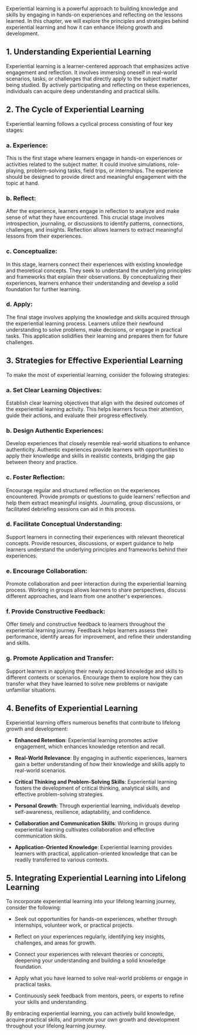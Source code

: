 
Experiential learning is a powerful approach to building knowledge and skills by engaging in hands-on experiences and reflecting on the lessons learned. In this chapter, we will explore the principles and strategies behind experiential learning and how it can enhance lifelong growth and development.

**1. Understanding Experiential Learning**
------------------------------------------

Experiential learning is a learner-centered approach that emphasizes active engagement and reflection. It involves immersing oneself in real-world scenarios, tasks, or challenges that directly apply to the subject matter being studied. By actively participating and reflecting on these experiences, individuals can acquire deep understanding and practical skills.

**2. The Cycle of Experiential Learning**
-----------------------------------------

Experiential learning follows a cyclical process consisting of four key stages:

### **a. Experience**:

This is the first stage where learners engage in hands-on experiences or activities related to the subject matter. It could involve simulations, role-playing, problem-solving tasks, field trips, or internships. The experience should be designed to provide direct and meaningful engagement with the topic at hand.

### **b. Reflect**:

After the experience, learners engage in reflection to analyze and make sense of what they have encountered. This crucial stage involves introspection, journaling, or discussions to identify patterns, connections, challenges, and insights. Reflection allows learners to extract meaningful lessons from their experiences.

### **c. Conceptualize**:

In this stage, learners connect their experiences with existing knowledge and theoretical concepts. They seek to understand the underlying principles and frameworks that explain their observations. By conceptualizing their experiences, learners enhance their understanding and develop a solid foundation for further learning.

### **d. Apply**:

The final stage involves applying the knowledge and skills acquired through the experiential learning process. Learners utilize their newfound understanding to solve problems, make decisions, or engage in practical tasks. This application solidifies their learning and prepares them for future challenges.

**3. Strategies for Effective Experiential Learning**
-----------------------------------------------------

To make the most of experiential learning, consider the following strategies:

### **a. Set Clear Learning Objectives**:

Establish clear learning objectives that align with the desired outcomes of the experiential learning activity. This helps learners focus their attention, guide their actions, and evaluate their progress effectively.

### **b. Design Authentic Experiences**:

Develop experiences that closely resemble real-world situations to enhance authenticity. Authentic experiences provide learners with opportunities to apply their knowledge and skills in realistic contexts, bridging the gap between theory and practice.

### **c. Foster Reflection**:

Encourage regular and structured reflection on the experiences encountered. Provide prompts or questions to guide learners' reflection and help them extract meaningful insights. Journaling, group discussions, or facilitated debriefing sessions can aid in this process.

### **d. Facilitate Conceptual Understanding**:

Support learners in connecting their experiences with relevant theoretical concepts. Provide resources, discussions, or expert guidance to help learners understand the underlying principles and frameworks behind their experiences.

### **e. Encourage Collaboration**:

Promote collaboration and peer interaction during the experiential learning process. Working in groups allows learners to share perspectives, discuss different approaches, and learn from one another's experiences.

### **f. Provide Constructive Feedback**:

Offer timely and constructive feedback to learners throughout the experiential learning journey. Feedback helps learners assess their performance, identify areas for improvement, and refine their understanding and skills.

### **g. Promote Application and Transfer**:

Support learners in applying their newly acquired knowledge and skills to different contexts or scenarios. Encourage them to explore how they can transfer what they have learned to solve new problems or navigate unfamiliar situations.

**4. Benefits of Experiential Learning**
----------------------------------------

Experiential learning offers numerous benefits that contribute to lifelong growth and development:

* **Enhanced Retention**: Experiential learning promotes active engagement, which enhances knowledge retention and recall.

* **Real-World Relevance**: By engaging in authentic experiences, learners gain a better understanding of how their knowledge and skills apply to real-world scenarios.

* **Critical Thinking and Problem-Solving Skills**: Experiential learning fosters the development of critical thinking, analytical skills, and effective problem-solving strategies.

* **Personal Growth**: Through experiential learning, individuals develop self-awareness, resilience, adaptability, and confidence.

* **Collaboration and Communication Skills**: Working in groups during experiential learning cultivates collaboration and effective communication skills.

* **Application-Oriented Knowledge**: Experiential learning provides learners with practical, application-oriented knowledge that can be readily transferred to various contexts.

**5. Integrating Experiential Learning into Lifelong Learning**
---------------------------------------------------------------

To incorporate experiential learning into your lifelong learning journey, consider the following:

* Seek out opportunities for hands-on experiences, whether through internships, volunteer work, or practical projects.

* Reflect on your experiences regularly, identifying key insights, challenges, and areas for growth.

* Connect your experiences with relevant theories or concepts, deepening your understanding and building a solid knowledge foundation.

* Apply what you have learned to solve real-world problems or engage in practical tasks.

* Continuously seek feedback from mentors, peers, or experts to refine your skills and understanding.

By embracing experiential learning, you can actively build knowledge, acquire practical skills, and promote your own growth and development throughout your lifelong learning journey.
